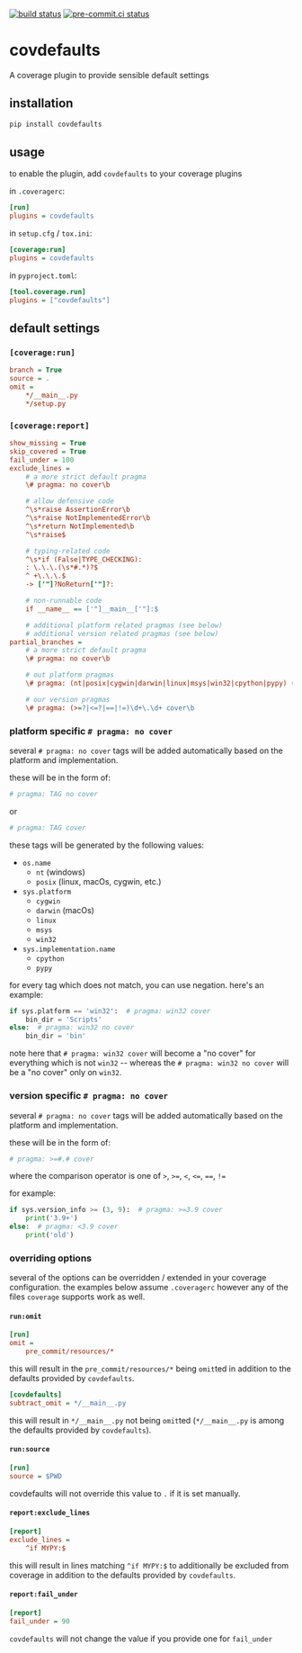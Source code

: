 [![build status](https://github.com/asottile/covdefaults/actions/workflows/main.yml/badge.svg)](https://github.com/asottile/covdefaults/actions/workflows/main.yml)
[![pre-commit.ci status](https://results.pre-commit.ci/badge/github/asottile/covdefaults/main.svg)](https://results.pre-commit.ci/latest/github/asottile/covdefaults/main)

covdefaults
===========

A coverage plugin to provide sensible default settings

## installation

```bash
pip install covdefaults
```

## usage

to enable the plugin, add `covdefaults` to your coverage plugins

in `.coveragerc`:

```ini
[run]
plugins = covdefaults
```

in `setup.cfg` / `tox.ini`:

```ini
[coverage:run]
plugins = covdefaults
```

in `pyproject.toml`:

```ini
[tool.coverage.run]
plugins = ["covdefaults"]
```

## default settings

### `[coverage:run]`

```ini
branch = True
source = .
omit =
    */__main__.py
    */setup.py
```

### `[coverage:report]`

```ini
show_missing = True
skip_covered = True
fail_under = 100
exclude_lines =
    # a more strict default pragma
    \# pragma: no cover\b

    # allow defensive code
    ^\s*raise AssertionError\b
    ^\s*raise NotImplementedError\b
    ^\s*return NotImplemented\b
    ^\s*raise$

    # typing-related code
    ^\s*if (False|TYPE_CHECKING):
    : \.\.\.(\s*#.*)?$
    ^ +\.\.\.$
    -> ['"]?NoReturn['"]?:

    # non-runnable code
    if __name__ == ['"]__main__['"]:$

    # additional platform related pragmas (see below)
    # additional version related pragmas (see below)
partial_branches =
    # a more strict default pragma
    \# pragma: no cover\b

    # out platform pragmas
    \# pragma: (nt|posix|cygwin|darwin|linux|msys|win32|cpython|pypy) (no )?cover\b

    # our version pragmas
    \# pragma: (>=?|<=?|==|!=)\d+\.\d+ cover\b
```

### platform specific `# pragma: no cover`

several `# pragma: no cover` tags will be added automatically based on the
platform and implementation.

these will be in the form of:

```python
# pragma: TAG no cover
```

or

```python
# pragma: TAG cover
```

these tags will be generated by the following values:

- `os.name`
    - `nt` (windows)
    - `posix` (linux, macOs, cygwin, etc.)
- `sys.platform`
    - `cygwin`
    - `darwin` (macOs)
    - `linux`
    - `msys`
    - `win32`
- `sys.implementation.name`
    - `cpython`
    - `pypy`

for every tag which does not match, you can use negation.  here's an example:

```python
if sys.platform == 'win32':  # pragma: win32 cover
    bin_dir = 'Scripts'
else:  # pragma: win32 no cover
    bin_dir = 'bin'
```

note here that `# pragma: win32 cover` will become a "no cover" for everything
which is not `win32` -- whereas the `# pragma: win32 no cover` will be a
"no cover" only on `win32`.

### version specific `# pragma: no cover`

several `# pragma: no cover` tags will be added automatically based on the
platform and implementation.

these will be in the form of:

```python
# pragma: >=#.# cover
```

where the comparison operator is one of `>`, `>=`, `<`, `<=`, `==`, `!=`

for example:

```python
if sys.version_info >= (3, 9):  # pragma: >=3.9 cover
    print('3.9+')
else:  # pragma: <3.9 cover
    print('old')
```

### overriding options

several of the options can be overridden / extended in your coverage
configuration.  the examples below assume `.coveragerc` however any of the
files `coverage` supports work as well.

#### `run:omit`

```ini
[run]
omit =
    pre_commit/resources/*
```

this will result in the `pre_commit/resources/*` being `omit`ted in addition
to the defaults provided by `covdefaults`.

```ini
[covdefaults]
subtract_omit = */__main__.py
```

this will result in `*/__main__.py` not being `omit`ted (`*/__main__.py` is
among the defaults provided by `covdefaults`).

#### `run:source`

```ini
[run]
source = $PWD
```

covdefaults will not override this value to `.` if it is set manually.

#### `report:exclude_lines`

```ini
[report]
exclude_lines =
    ^if MYPY:$
```

this will result in lines matching `^if MYPY:$` to additionally be excluded
from coverage in addition to the defaults provided by `covdefaults`.

#### `report:fail_under`

```ini
[report]
fail_under = 90
```

`covdefaults` will not change the value if you provide one for `fail_under`
